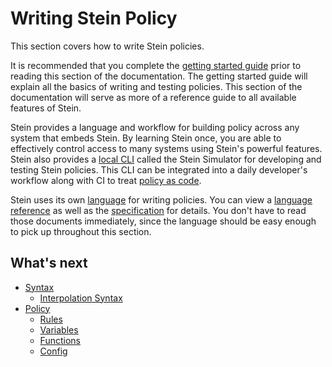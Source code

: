 # Writing Stein Policy

This section covers how to write Stein policies.

It is recommended that you complete the [getting started guide](getting-started.md) prior to reading this section of the documentation. The getting started guide will explain all the basics of writing and testing policies. This section of the documentation will serve as more of a reference guide to all available features of Stein.

Stein provides a language and workflow for building policy across any system that embeds Stein. By learning Stein once, you are able to effectively control access to many systems using Stein's powerful features. Stein also provides a [local CLI]() called the Stein Simulator for developing and testing Stein policies. This CLI can be integrated into a daily developer's workflow along with CI to treat [policy as code](policy-as-code.md).

Stein uses its own [language]() for writing policies. You can view a [language reference]() as well as the [specification]() for details. You don't have to read those documents immediately, since the language should be easy enough to pick up throughout this section.

## What's next

- [Syntax](syntax/syntax.md)
  - [Interpolation Syntax](syntax/interpolation.md)
- [Policy](policy.md)
  - [Rules](policy/rules.md)
  - [Variables](policy/variables.md)
  - [Functions](policy/functions.md)
  - [Config](policy/config.md)
